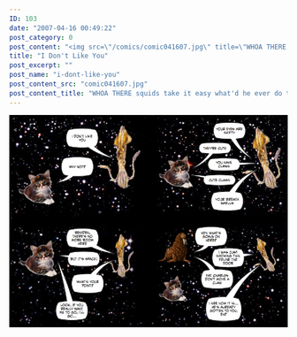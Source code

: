 ```yaml
---
ID: 103
date: "2007-04-16 00:49:22"
post_category: 0
post_content: "<img src=\"/comics/comic041607.jpg\" title=\"WHOA THERE squids take it easy what'd he ever do to you?\"/>"
title: "I Don't Like You"
post_excerpt: ""
post_name: "i-dont-like-you"
post_content_src: "comic041607.jpg"
post_content_title: "WHOA THERE squids take it easy what'd he ever do to you?"
---
```



[![WHOA THERE squids take it easy what'd he ever do to you?](/comics-hi-res/comic041607.jpg)](/comics-hi-res/comic041607.jpg)
